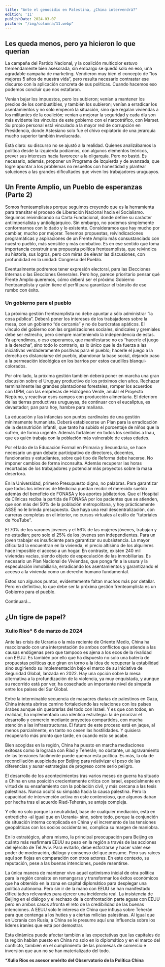 ```yaml
---
title: "Ante el genocidio en Palestina, ¿China intervendrá?"
edition: '11'
publishDate: 2024-03-07
picture: "/img/columna/11.webp"
---
```

## Les queda menos, pero ya hicieron lo que querían

La campaña del Partido Nacional, y la coalición multicolor estuvo tremendamente bien asesorada, sin embargo se quedó solo en eso, una agradable campaña de marketing. Vendieron muy bien el concepto de “los mejores 5 años de nuestra vida”, pero resulta necesario contrastar ese discurso con la aplicación concreta de sus políticas. Cuando hacemos eso podemos concluir que nos estafaron.

Venían bajar los impuestos, pero los subieron; venían a mantener los precios de los combustibles, y también los subieron; venían a erradicar los asentamientos y no solo empeoró la situación, sino que regalan viviendas a los militantes de la coalición; venían a mejorar la seguridad y cada día son más evidente los vínculos de este gobierno con el narcotráfico, con Marset. Su propio personal está vinculado a la mayor red de corrupción en Presidencia, donde Astesiano solo fue el chivo expiatorio de una jerarquía mucho superior también involucrada.

Está claro: su discurso no se ajustó a la realidad. Quienes analizábamos la política desde la izquierda podíamos, con algunos elementos teóricos, prever sus intereses hacia favorecer a la oligarquía. Pero no bastó. Es necesario, además, proponer un Programa de Izquierda y de avanzada, que logre apuntar a los problemas no resueltos con honestidad y plantear soluciones a las grandes dificultades que viven los trabajadores uruguayos.


## Un Frente Amplio, un Pueblo de esperanzas (Parte 2)

Somos frenteamplistas porque seguimos creyendo que es la herramienta para transitar el proceso de Liberación Nacional hacia el Socialismo. Seguimos reivindicando su Carta Fundacional, donde define su carácter antiimperialista y antioligárquico. Sin embargo, no podemos simplemente conformarnos con lo dado y lo existente. Consideramos que hay mucho por cambiar, mucho por mejorar. Tenemos propuestas, reivindicaciones programáticas y aspiraciones de un Frente Amplio más consustanciado con nuestro pueblo, más sensible y más combativo. Es en ese sentido que toma importancia construir una propuesta política frenteamplista, que reivindica su historia, sus logros, pero con miras de elevar las discusiones, con profundidad en la unidad: Congreso del Pueblo.

Eventualmente podremos tener expresión electoral, para las Elecciones Internas o las Elecciones Generales. Pero hoy, parece prioritario pensar qué Frente Amplio queremos, cómo deberá ser el próximo Gobierno frenteamplista y quién tiene el perfil para garantizar el tránsito de ese rumbo con éxito.


### Un gobierno para el pueblo

La próxima gestión frenteamplista no debe apuntar a sólo administrar “la cosa pública”. Deberá poner los intereses de los trabajadores sobre la mesa, con un gobierno “de cercanía” y no de burócratas apáticos. El vínculo del gobierno con las organizaciones sociales, sindicales y gremiales debe ser estrecho, pero siempre manteniendo la independencia de estas. Ya aprendimos, o eso esperamos, que manifestarse no es “hacerle el juego a la derecha”, sino todo lo contrario, es lo único que le da fuerza a las iniciativas verdaderamente positivas para el pueblo; hacerle el juego a la derecha es distanciarse del pueblo, abandonar la base social, dejando paso a la permeación ideológica en los barrios por estos caudillos blanqui-colorados.

Por otro lado, la próxima gestión también deberá poner en marcha una gran discusión sobre el Uruguay productivo de los próximos cien años. Rechazar terminalmente las grandes plantaciones forestales, romper los acuerdos con UPM, con las empresas de Hidrógeno Verde, anular el Proyecto Neptuno, y reactivar esos campos con producción alimentaria. El deterioro de las tierras productivas uruguayas, de continuar con el eucaliptus, es devastador; pan para hoy, hambre para mañana.

La educación y las infancias son puntos cardinales de una gestión mínimamente humanista. Deberá establecerse un Plan para la erradicación de la desnutrición infantil, que tanto ha subido el porcentaje de niños que la sufren, de forma urgente. Además fortalecer en todos los sentidos a Inau, que es quién trabaja con la población más vulnerable de estas edades.

Por el lado de la Educación Formal en Primaria y Secundaria, se hace necesario un gran debate participativo de directores, docentes, funcionarios y estudiantes, sobre qué tipo de Reforma debe hacerse. No imponer cambios de forma inconsulta. Además recuperar las horas recortadas de los trabajadores y potenciar más proyectos sobre la masa desertora.

En la Universidad, primero Presupuesto digno, no palabras. Para garantizar que todos los internos de Medicina puedan recibir el merecido sueldo además del beneficio de FONASA y los aportes jubilatorios. Que el Hospital de Clínicas reciba la partida de FONASA por los pacientes que se atienden, que son más del 50% de la población metropolitana, y hoy prácticamente ASSE no le brinda presupuesto. Que haya una real descentralización, con carreras completas en el interior, no cursos virtuales al estilo de “tutoriales de YouTube”.

El 70% de los varones jóvenes y el 56% de las mujeres jóvenes, trabajan y no estudian; pero solo el 25% de los jóvenes son independientes. Para un joven trabajar es insuficiente para garantizar su subsistencia. La mayor dificultad la encuentran en la vivienda, el precio altísimo de los alquileres hace imposible el acceso a un hogar. En contraste, existen 240 mil viviendas vacías, siendo objeto de especulación de las inmobiliarias. Es necesario un Plan Nacional de Viviendas, que ponga fin a la usura y la especulación inmobiliaria, erradicando los asentamientos y garantizando el acceso a la vivienda como un derecho humano fundamental.

Estos son algunos puntos, evidentemente faltan muchos más por detallar. Pero en definitiva, lo que debe ser la próxima gestión frenteamplista es un Gobierno para el pueblo.

Continuará…


## ¿Un tigre de papel?


### Xulio Ríos*    6 de marzo de 2024

Ante las crisis de Ucrania o la más reciente de Oriente Medio, China ha reaccionado con una interpretación de ambos conflictos que atiende a las causas endógenas pero que tampoco es ajena a los ecos de la rivalidad con EEUU. Es también por ello que ha dispuesto no solo una batería de propuestas políticas que giran en torno a la idea de recuperar la estabilidad sino sugiriendo su implementación bajo el marco de su Iniciativa de Seguridad Global, lanzada en 2022. Hay una opción sobre la mesa alternativa a la profundización de la violencia, ya muy enquistada, y aunque su recorrido está por ver, ha cosechado un importante nivel de simpatía entre los países del Sur Global.

Entre la interminable secuencia de masacres diarias de palestinos en Gaza, China intenta abrirse camino fortaleciendo las relaciones con los países árabes aunque sin quebrarlas del todo con Israel. Y es que con todos, en realidad, ha implementado una idéntica estrategia: la de priorizar el desarrollo y comercio mediante proyectos compartidos, con mucha atención a las infraestructuras. El futuro de este proceso está en jaque, al menos parcialmente, en tanto no cesen las hostilidades. Y quisiera recuperarlo más pronto que tarde, en cuando esto se acabe.

Bien acogidas en la región, China ha puesto en marcha mediaciones exitosas como la lograda con Riad y Teherán; no obstante, un agravamiento de las tensiones fácilmente puede quemar esta política. Es más, la ola de reconciliación auspiciada por Beijing para relativizar el peso de las diferencias y aunar estrategias de progreso corre serio peligro.

El desarrollo de los acontecimientos tras varios meses de guerra ha situado a China en una posición crecientemente crítica con Israel, especialmente en virtud de su ensañamiento con la población civil, y más cercana a las tesis palestinas. Nunca ocultó su simpatía hacia la causa palestina. Pero la capacidad de intervención activa en este contencioso, que algunos daban por hecha tras el acuerdo Riad-Teherán, se antoja compleja.

Y ello no solo porque la neutralidad, base de cualquier mediación, está en entredicho -al igual que en Ucrania- sino, sobre todo, porque la conjunción de situación interna complicada en China y el incremento de las tensiones geopolíticas con los socios occidentales, complica su margen de maniobra.

En lo estratégico, ahora mismo, la principal preocupación para Beijing es cuánto más reafirmará EEUU su peso en la región a través de las acciones del ejército de Tel Aviv. Para evitarlo, debe esforzarse y hacer valer ese poder de moderación, diálogo y consenso del que presume. Pero sus raíces aquí son flojas en comparación con otros actores. En este contexto, su reputación, pese a las buenas intenciones, puede resentirse.

La única manera de mantener vivo aquel optimismo inicial de otra política para la región consiste en remangarse y transformar los éxitos económicos que ha obtenido en la zona en capital diplomático para desplegar una política autónoma. Pero sin ir de la mano con EEUU se han manifestado dificultades relevantes para ejercer una incidencia real. La insistencia de Beijing en el diálogo y el rechazo de la confrontación parte aguas con EEUU pero en ambos casos afronta el reto de la credibilidad de las buenas intenciones. A EEUU solo le interesa de China que influya sobre Teherán para que contenga a los hutíes y a ciertas milicias palestinas. Al igual que en Ucrania con Rusia, a China se le presume aquí una influencia sobre los líderes iraníes que está por demostrar.

Esta dinámica puede afectar también a las expectativas que las capitales de la región habían puesto en China no solo en lo diplomático y en el marco del conflicto, también en el cumplimiento de las promesas de comercio e inversión que aun no se han materializado del todo.

***Xulio Ríos es asesor emérito del Observatorio de la Política China**